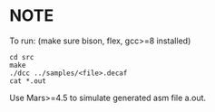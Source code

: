 # NOTE

To run: (make sure bison, flex, gcc>=8 installed)
```
cd src
make
./dcc ../samples/<file>.decaf
cat *.out
```
Use Mars>=4.5 to simulate generated asm file a.out.
